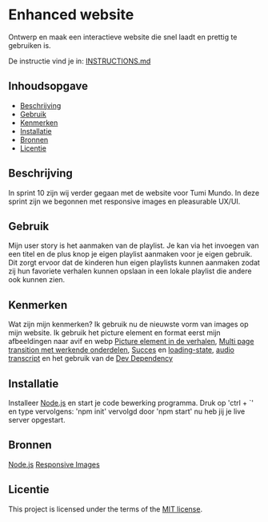 
# Enhanced website
Ontwerp en maak een interactieve website die snel laadt en prettig te gebruiken is.

De instructie vind je in: [INSTRUCTIONS.md](https://github.com/fdnd-task/enhanced-website/blob/main/docs/INSTRUCTIONS.md)


## Inhoudsopgave

  * [Beschrijving](#beschrijving)
  * [Gebruik](#gebruik)
  * [Kenmerken](#kenmerken)
  * [Installatie](#installatie)
  * [Bronnen](#bronnen)
  * [Licentie](#licentie)

## Beschrijving
In sprint 10 zijn wij verder gegaan met de website voor Tumi Mundo. In deze sprint zijn we begonnen met responsive images en pleasurable UX/UI.
<!-- Voeg een link toe naar je live site 🌐-->

## Gebruik
Mijn user story is het aanmaken van de playlist. Je kan via het invoegen van een titel en de plus knop je eigen playlist aanmaken voor je eigen gebruik. Dit zorgt ervoor dat de kinderen hun eigen playlists kunnen aanmaken zodat zij hun favoriete verhalen kunnen opslaan in een lokale playlist die andere ook kunnen zien.


## Kenmerken
Wat zijn mijn kenmerken? 
Ik gebruik nu de nieuwste vorm van images op mijn website. Ik gebruik het picture element en format eerst mijn afbeeldingen naar avif en webp
[Picture element in de verhalen](https://github.com/Sidopjescherm/user-experience-enhanced-website/blob/e3c7c424bdc09bc69e1f79790dd6c6df46811cea/views/index.liquid#L44),
[Multi page transition met werkende onderdelen](https://github.com/Sidopjescherm/user-experience-enhanced-website/blob/e3c7c424bdc09bc69e1f79790dd6c6df46811cea/views/index.liquid#L21),
[Succes](https://github.com/Sidopjescherm/user-experience-enhanced-website/blob/e3c7c424bdc09bc69e1f79790dd6c6df46811cea/public/algemeen.css#L44) en [loading-state](https://github.com/Sidopjescherm/user-experience-enhanced-website/blob/e3c7c424bdc09bc69e1f79790dd6c6df46811cea/public/algemeen.css#L40),
[audio transcript](https://github.com/Sidopjescherm/user-experience-enhanced-website/blob/e3c7c424bdc09bc69e1f79790dd6c6df46811cea/Tumi_Mundo.js#L1) en het gebruik van de [Dev Dependency](https://github.com/Sidopjescherm/user-experience-enhanced-website/blob/e3c7c424bdc09bc69e1f79790dd6c6df46811cea/package.json#L28)


## Installatie
Installeer [Node.js](https://nodejs.org/en) en start je code bewerking programma. Druk op 'ctrl + `' en type vervolgens: 'npm init' vervolgd door 'npm start' nu heb jij je live server opgestart.

## Bronnen
[Node.js](https://nodejs.org/en)
[Responsive Images](https://developer.mozilla.org/en-US/docs/Web/HTML/Guides/Responsive_images)


## Licentie

This project is licensed under the terms of the [MIT license](./LICENSE).
